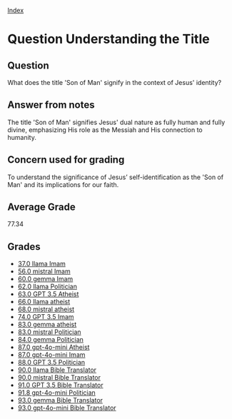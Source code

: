 
[Index](../../index.md)
# Question Understanding the Title
## Question
What does the title 'Son of Man' signify in the context of Jesus' identity?

## Answer from notes
The title 'Son of Man' signifies Jesus' dual nature as fully human and fully divine, emphasizing His role as the Messiah and His connection to humanity.

## Concern used for grading
To understand the significance of Jesus’ self-identification as the 'Son of Man' and its implications for our faith.

## Average Grade
77.34

## Grades
 * [37.0 llama Imam](../answers/llama_Imam/Understanding_the_Title.md)
 * [56.0 mistral Imam](../answers/mistral_Imam/Understanding_the_Title.md)
 * [60.0 gemma Imam](../answers/gemma_Imam/Understanding_the_Title.md)
 * [62.0 llama Politician](../answers/llama_Politician/Understanding_the_Title.md)
 * [63.0 GPT 3.5 Atheist](../answers/GPT_3.5_Atheist/Understanding_the_Title.md)
 * [66.0 llama atheist](../answers/llama_atheist/Understanding_the_Title.md)
 * [68.0 mistral atheist](../answers/mistral_atheist/Understanding_the_Title.md)
 * [74.0 GPT 3.5 Imam](../answers/GPT_3.5_Imam/Understanding_the_Title.md)
 * [83.0 gemma atheist](../answers/gemma_atheist/Understanding_the_Title.md)
 * [83.0 mistral Politician](../answers/mistral_Politician/Understanding_the_Title.md)
 * [84.0 gemma Politician](../answers/gemma_Politician/Understanding_the_Title.md)
 * [87.0 gpt-4o-mini Atheist](../answers/gpt-4o-mini_Atheist/Understanding_the_Title.md)
 * [87.0 gpt-4o-mini Imam](../answers/gpt-4o-mini_Imam/Understanding_the_Title.md)
 * [88.0 GPT 3.5 Politician](../answers/GPT_3.5_Politician/Understanding_the_Title.md)
 * [90.0 llama Bible Translator](../answers/llama_Bible_Translator/Understanding_the_Title.md)
 * [90.0 mistral Bible Translator](../answers/mistral_Bible_Translator/Understanding_the_Title.md)
 * [91.0 GPT 3.5 Bible Translator](../answers/GPT_3.5_Bible_Translator/Understanding_the_Title.md)
 * [91.8 gpt-4o-mini Politician](../answers/gpt-4o-mini_Politician/Understanding_the_Title.md)
 * [93.0 gemma Bible Translator](../answers/gemma_Bible_Translator/Understanding_the_Title.md)
 * [93.0 gpt-4o-mini Bible Translator](../answers/gpt-4o-mini_Bible_Translator/Understanding_the_Title.md)
